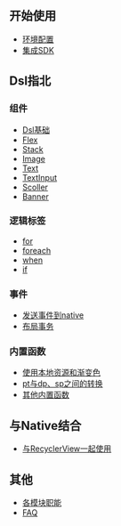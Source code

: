 ## 开始使用
* [环境配置](https://github.com/sanyuankexie/Flexml/wiki/环境配置)
* [集成SDK](https://github.com/sanyuankexie/Flexml/wiki/集成SDK)
## Dsl指北
### 组件
* [Dsl基础](https://github.com/sanyuankexie/Flexml/wiki/Dsl基础)
* [Flex](https://github.com/sanyuankexie/Flexml/wiki/Flex)
* [Stack](https://github.com/sanyuankexie/Flexml/wiki/Stack)
* [Image](https://github.com/sanyuankexie/Flexml/wiki/Image)
* [Text]()
* [TextInput]()
* [Scoller](https://github.com/sanyuankexie/Flexml/wiki/Scroller)
* [Banner](https://github.com/sanyuankexie/Flexml/wiki/Banner)
### 逻辑标签
* [for](https://github.com/sanyuankexie/Flexml/wiki/for)
* [foreach](https://github.com/sanyuankexie/Flexml/wiki/foreach)
* [when](https://github.com/sanyuankexie/Flexml/wiki/when)
* [if](https://github.com/sanyuankexie/Flexml/wiki/if)
### 事件
* [发送事件到native](https://github.com/sanyuankexie/Flexml/wiki/发送事件到native)
* [布局事务]()
### 内置函数
* [使用本地资源和渐变色]()
* [pt与dp、sp之间的转换]()
* [其他内置函数]()
## 与Native结合
* [与RecyclerView一起使用](https://github.com/sanyuankexie/Flexml/wiki/与RecyclerView一起使用)
## 其他
* [各模块职能](https://github.com/sanyuankexie/Flexml/wiki/各模块职能)
* [FAQ](https://github.com/sanyuankexie/Flexml/wiki/FAQ)



